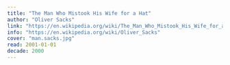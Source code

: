 ```yaml
---
title: "The Man Who Mistook His Wife for a Hat"
author: "Oliver Sacks"
link: "https://en.wikipedia.org/wiki/The_Man_Who_Mistook_His_Wife_for_a_Hat"
info: "https://en.wikipedia.org/wiki/Oliver_Sacks"
cover: "man.sacks.jpg"
read: 2001-01-01
decade: 2000
---
```


